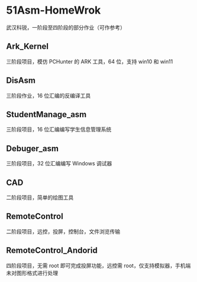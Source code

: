 # 51Asm-HomeWrok
武汉科锐，一阶段至四阶段的部分作业（可作参考）

## Ark_Kernel
三阶段项目，模仿 PCHunter 的 ARK 工具，64 位，支持 win10 和 win11

## DisAsm
三阶段作业，16 位汇编的反编译工具

## StudentManage_asm
三阶段项目，16 位汇编编写学生信息管理系统

## Debuger_asm
三阶段项目，32 位汇编编写 Windows 调试器

## CAD
二阶段项目，简单的绘图工具

## RemoteControl
二阶段项目，远控，投屏，控制台，文件浏览传输

## RemoteControl_Andorid
四阶段项目，无需 root 即可完成投屏功能，远控需 root，仅支持模拟器，手机端未对图形格式进行处理